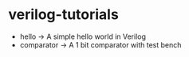 # verilog-tutorials

* hello -> A simple hello world in Verilog
* comparator -> A 1 bit comparator with test bench
